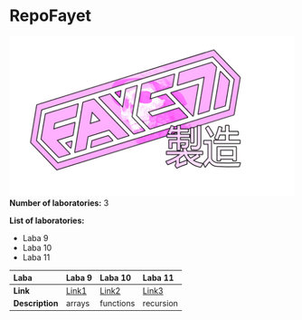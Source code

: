 # RepoFayet
![logo](shots/fayetprod.png)
**Number of laboratories:** 3

**List of laboratories:**
- Laba 9
- Laba 10
- Laba 11

| Laba      | Laba 9  | Laba 10 | Laba 11 |
|:----------|:--------|:--------|:--------|
| **Link**      |[Link1](shots/ShotLaba9)|[Link2](shots/ShotLaba10)|[Link3](shots/ShotLaba11)|
|**Description**|arrays|functions|recursion|
